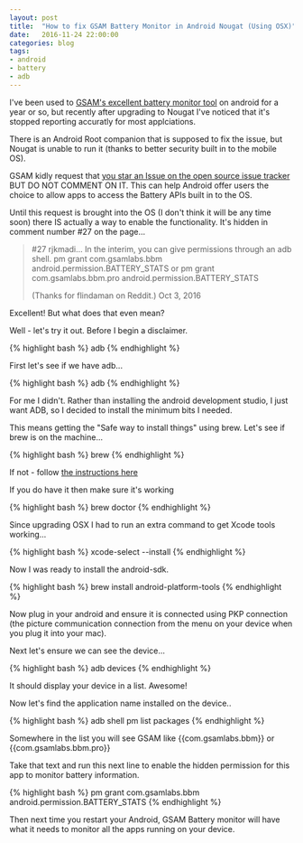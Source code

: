 ```yaml
---
layout: post
title:  "How to fix GSAM Battery Monitor in Android Nougat (Using OSX)"
date:   2016-11-24 22:00:00
categories: blog
tags: 
- android
- battery
- adb
---
```


I've been used to <a href="https://play.google.com/store/apps/details?id=com.gsamlabs.bbm&hl=en">GSAM's excellent battery monitor tool</a> on android for a year or so, but recently after upgrading to Nougat I've noticed that it's stopped reporting accuratly for most applciations.

There is an Android Root companion that is supposed to fix the issue, but Nougat is unable to run it (thanks to better security built in to the mobile OS).

GSAM kidly request that <a href="https://code.google.com/p/android/issues/detail?id=211629">you star an Issue on the open source issue tracker</a> BUT DO NOT COMMENT ON IT. This can help Android offer users the choice to allow apps to access the Battery APIs built in to the OS.

Until this request is brought into the OS (I don't think it will be any time soon) there IS actually a way to enable the functionality. It's hidden in comment number #27 on the page...

 > #27 rjkmadi...
 > In the interim, you can give permissions through an adb shell.
 > pm grant com.gsamlabs.bbm android.permission.BATTERY_STATS
 > or pm grant com.gsamlabs.bbm.pro android.permission.BATTERY_STATS
 > 
 > (Thanks for flindaman on Reddit.)
 > Oct 3, 2016

Excellent! But what does that even mean?

Well - let's try it out. Before I begin a disclaimer.

{% highlight bash %}
adb
{% endhighlight %}

First let's see if we have adb...

{% highlight bash %}
adb
{% endhighlight %}

For me I didn't. Rather than installing the android development studio, I just want ADB, so I decided to install the minimum bits I needed.

This means getting the "Safe way to install things" using brew. Let's see if brew is on the machine...

{% highlight bash %}
brew
{% endhighlight %}

If not - follow <a href="http://brew.sh/">the instructions here</a>

If you do have it then make sure it's working

{% highlight bash %}
brew doctor
{% endhighlight %}

Since upgrading OSX I had to run an extra command to get Xcode tools working...

{% highlight bash %}
xcode-select --install
{% endhighlight %}

Now I was ready to install the android-sdk.

{% highlight bash %}
brew install android-platform-tools
{% endhighlight %}

Now plug in your android and ensure it is connected using PKP connection (the picture communication connection from the menu on your device when you plug it into your mac).

Next let's ensure we can see the device...

{% highlight bash %}
adb devices
{% endhighlight %}

It should display your device in a list. Awesome!

Now let's find the application name installed on the device..

{% highlight bash %}
adb shell pm list packages
{% endhighlight %}

Somewhere in the list you will see GSAM like {{com.gsamlabs.bbm}} or {{com.gsamlabs.bbm.pro}}

Take that text and run this next line to enable the hidden permission for this app to monitor battery information.

{% highlight bash %}
pm grant com.gsamlabs.bbm android.permission.BATTERY_STATS
{% endhighlight %}

Then next time you restart your Android, GSAM Battery monitor will have what it needs to monitor all the apps running on your device.
